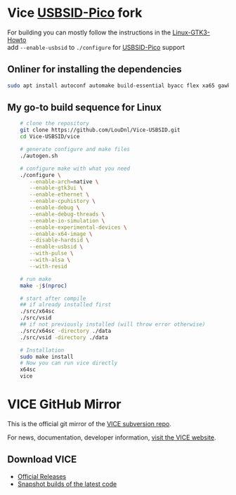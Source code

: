 # Vice [USBSID-Pico](https://github.com/LouDnl/USBSID-Pico) fork
For building you can mostly follow the instructions in the [Linux-GTK3-Howto](vice/doc/building/Linux-GTK3-Howto.txt) \
add `--enable-usbsid` to `./configure` for [USBSID-Pico](https://github.com/LouDnl/USBSID-Pico) support

## Onliner for installing the dependencies
```bash
sudo apt install autoconf automake build-essential byacc flex xa65 gawk libgtk-3-dev texinfo texlive-fonts-recommended texlive-latex-extra dos2unix libpulse-dev libasound2-dev libglew-dev libcurl4-openssl-dev libevdev-dev libpng-dev libgif-dev libpcap-dev libusb-1.0-0 libusb-1.0-0-dev libusb-dev
```

## My go-to build sequence for Linux
```bash
    # clone the repository
    git clone https://github.com/LouDnl/Vice-USBSID.git
    cd Vice-USBSID/vice

    # generate configure and make files
    ./autogen.sh

    # configure make with what you need
    ./configure \
       --enable-arch=native \
       --enable-gtk3ui \
       --enable-ethernet \
       --enable-cpuhistory \
       --enable-debug \
       --enable-debug-threads \
       --enable-io-simulation \
       --enable-experimental-devices \
       --enable-x64-image \
       --disable-hardsid \
       --enable-usbsid \
       --with-pulse \
       --with-alsa \
       --with-resid

    # run make
    make -j$(nproc)

    # start after compile
    ## if already installed first
    ./src/x64sc
    ./src/vsid
    ## if not previously installed (will throw error otherwise)
    ./src/x64sc -directory ./data
    ./src/vsid -directory ./data

    # Installation
    sudo make install
    # Now you can run vice directly
    x64sc
    vice
```

# VICE GitHub Mirror
This is the official git mirror of the [VICE subversion repo](https://sourceforge.net/p/vice-emu/code/HEAD/tree/).

For news, documentation, developer information, [visit the VICE website](https://vice-emu.sourceforge.io/).

## Download VICE
* [Official Releases](https://vice-emu.sourceforge.io/#download)
* [Snapshot builds of the latest code](https://github.com/VICE-Team/svn-mirror/releases)
